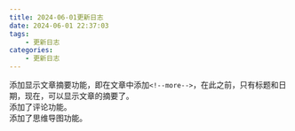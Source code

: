 ```yaml
---
title: 2024-06-01更新日志
date: 2024-06-01 22:37:03
tags:
    - 更新日志
categories:
    - 更新日志
---
```


添加显示文章摘要功能，即在文章中添加`<!--more-->`，在此之前，只有标题和日期，现在，可以显示文章的摘要了。  
添加了评论功能。  
添加了思维导图功能。

